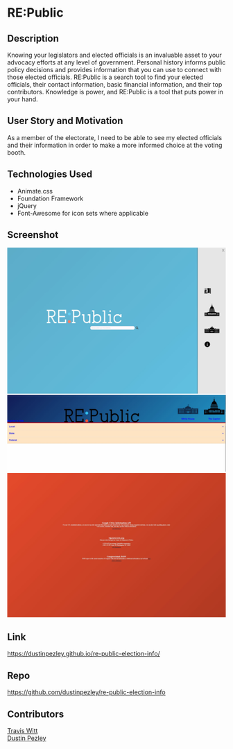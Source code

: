 # RE:Public

## Description
Knowing your legislators and elected officials is an invaluable asset to your advocacy efforts at any level of government. Personal history informs public policy decisions and provides information that you can use to connect with those elected officials. RE:Public is a search tool to find your elected officials, their contact information, basic financial information, and their top contributors. Knowledge is power, and RE:Public is a tool that puts power in your hand.

## User Story and Motivation
As a member of the electorate, I need to be able to see my elected officials and their information in order to make a more informed choice at the voting booth.

## Technologies Used
* Animate.css
* Foundation Framework
* jQuery
* Font-Awesome for icon sets where applicable

## Screenshot
![Re-Public](assets/images/screenshot1.JPG?raw=true "RE:Public Landing Page")
![Re-Public](assets/images/screenshot2.JPG?raw=true "RE:Public Search Results")
![Re-Public](assets/images/screenshot3.JPG?raw=true "RE:Public Credits/Info")

## Link
https://dustinpezley.github.io/re-public-election-info/

## Repo
https://github.com/dustinpezley/re-public-election-info

## Contributors
[Travis Witt](https://github.com/travis1308)  
[Dustin Pezley](https://github.com/dustinpezley)
